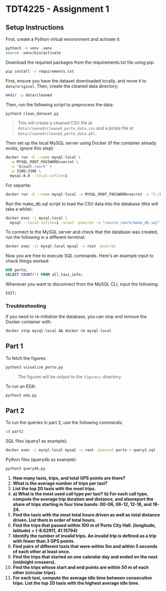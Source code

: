 # TDT4225 - Assignment 1

## Setup Instructions

First, create a Python virtual environment and activate it:

```bash
python3 -m venv .venv
source .venv/bin/activate
```

Download the required packages from the requirements.txt file using pip:

```bash
pip install -r requirements.txt
```

First, ensure you have the dataset downloaded locally, and move it to `data/original`. Then, create the cleaned data directory:

```bash
mkdir -p data/cleaned
```

Then, run the following script to preprocess the data:

```bash
python3 clean_dataset.py
```

> This will create a cleaned CSV file at `data/cleaned/cleaned_porto_data.csv` and a pickle file at `data/cleaned/cleaned_porto_data.pkl`.

Then set up the local MySQL server using Docker (if the container already exists, ignore this step):

```bash
docker run -d --name mysql-local \
  -e MYSQL_ROOT_PASSWORD=secret \
  -v "$(pwd):/work" \
  -p 3306:3306 \
  mysql:8.0 --local-infile=1
```

For sepanta:

```bash
docker run -d --name mysql-local -e MYSQL_ROOT_PASSWORD=secret -v "C:/Users/sep_j/TDT4225/TDT4225-Assignments/assignment1:/work" -p 3306:3306 mysql:8.0 --local-infile=1
```

Run the make_db.sql script to load the CSV data into the database (this will take a while):

```bash
docker exec -i mysql-local \
  mysql --local-infile=1 -uroot -psecret -e "source /work/make_db.sql"
```

To connect to the MySQL server and check that the database was created, run the following in a different terminal:

```bash
docker exec -it mysql-local mysql -u root -psecret
```

Now you are free to execute SQL commands. Here's an example input to check things worked:

```sql
USE porto;
SELECT COUNT(*) FROM all_taxi_info;
```

Whenever you want to disconnect from the MySQL CLI, input the following:

```sql
EXIT;
```

### Troubleshooting

If you need to re-initialize the database, you can stop and remove the Docker container with:

```bash
docker stop mysql-local && docker rm mysql-local
```

## Part 1

To fetch the figures:

```bash
python3 visualize_porto.py
```

> The figures will be output to the `figures/` directory.

To run an EDA:

```bash
python3 eda.py
```

## Part 2

To run the queries in part 2, use the following commands:

```bash
cd part2
```

SQL files (query1 as example):

```bash
docker exec -i mysql-local mysql -u root -psecret porto < query1.sql
```

Python files (query4b as example):

```bash
python3 query4b.py
```

1. **How many taxis, trips, and total GPS points are there?**
2. **What is the average number of trips per taxi?**
3. **List the top 20 taxis with the most trips.**
4. **a) What is the most used call type per taxi?**
   **b) For each call type, compute the average trip duration and distance, and alsoreport the share of trips starting in four time bands: 00-06, 06-12, 12-18, and 18-24.**
5. **Find the taxis with the most total hours driven as well as total distance driven. List them in order of total hours.**
6. **Find the trips that passed within 100 m of Porto City Hall. (longitude, latitude) = (-8.62911, 41.15794)**
7. **Identify the number of invalid trips. An invalid trip is defined as a trip with fewer than 3 GPS points.**
8. **Find pairs of different taxis that were within 5m and within 5 seconds of each other at least once.**
9. **Find the trips that started on one calendar day and ended on the next (midnight crossers).**
10. **Find the trips whose start and end points are within 50 m of each other (circular trips).**
11. **For each taxi, compute the average idle time between consecutive trips. List the top 20 taxis with the highest average idle time.**
